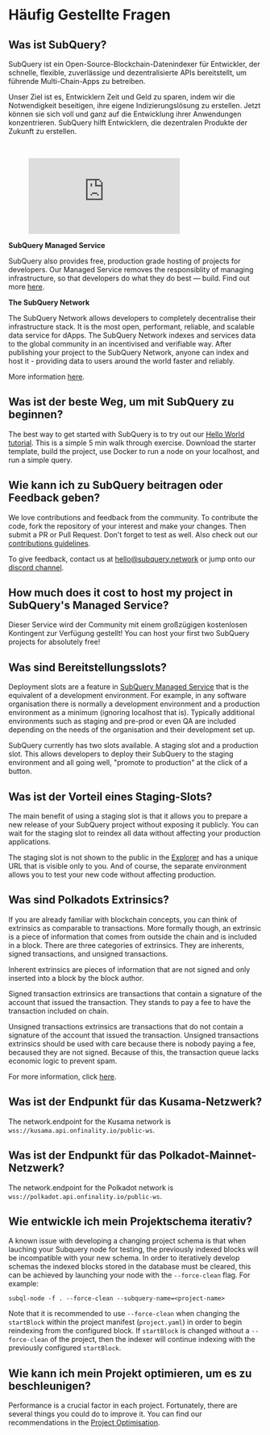 # Häufig Gestellte Fragen

## Was ist SubQuery?

SubQuery ist ein Open-Source-Blockchain-Datenindexer für Entwickler, der schnelle, flexible, zuverlässige und dezentralisierte APIs bereitstellt, um führende Multi-Chain-Apps zu betreiben.

Unser Ziel ist es, Entwicklern Zeit und Geld zu sparen, indem wir die Notwendigkeit beseitigen, ihre eigene Indizierungslösung zu erstellen. Jetzt können sie sich voll und ganz auf die Entwicklung ihrer Anwendungen konzentrieren. SubQuery hilft Entwicklern, die dezentralen Produkte der Zukunft zu erstellen.

<br/>
<figure class="video_container">
<iframe src="https://www.youtube.com/embed/gCpVz_mkWdo" title="Einführung in das SubQuery Network" frameborder="0" allow="accelerometer; autoplay; clipboard-write; encrypted-media; gyroscope; picture-in-picture" allowfullscree="true"></iframe>
</figure>

**SubQuery Managed Service**

SubQuery also provides free, production grade hosting of projects for developers. Our Managed Service removes the responsiblity of managing infrastructure, so that developers do what they do best — build. Find out more [here](/run_publish/publish.md).

**The SubQuery Network**

The SubQuery Network allows developers to completely decentralise their infrastructure stack. It is the most open, performant, reliable, and scalable data service for dApps. The SubQuery Network indexes and services data to the global community in an incentivised and verifiable way. After publishing your project to the SubQuery Network, anyone can index and host it - providing data to users around the world faster and reliably.

More information [here](/subquery_network/introduction.md).

## Was ist der beste Weg, um mit SubQuery zu beginnen?

The best way to get started with SubQuery is to try out our [Hello World tutorial](/assets/pdf/Hello_World_Lab.pdf). This is a simple 5 min walk through exercise. Download the starter template, build the project, use Docker to run a node on your localhost, and run a simple query.

## Wie kann ich zu SubQuery beitragen oder Feedback geben?

We love contributions and feedback from the community. To contribute the code, fork the repository of your interest and make your changes. Then submit a PR or Pull Request. Don't forget to test as well. Also check out our [contributions guidelines](../miscellaneous/contributing.html).

To give feedback, contact us at hello@subquery.network or jump onto our [discord channel](https://discord.com/invite/78zg8aBSMG).

## How much does it cost to host my project in SubQuery's Managed Service?

Dieser Service wird der Community mit einem großzügigen kostenlosen Kontingent zur Verfügung gestellt! You can host your first two SubQuery projects for absolutely free!

## Was sind Bereitstellungsslots?

Deployment slots are a feature in [SubQuery Managed Service](https://managedservice.subquery.network) that is the equivalent of a development environment. For example, in any software organisation there is normally a development environment and a production environment as a minimum (ignoring localhost that is). Typically additional environments such as staging and pre-prod or even QA are included depending on the needs of the organisation and their development set up.

SubQuery currently has two slots available. A staging slot and a production slot. This allows developers to deploy their SubQuery to the staging environment and all going well, "promote to production" at the click of a button.

## Was ist der Vorteil eines Staging-Slots?

The main benefit of using a staging slot is that it allows you to prepare a new release of your SubQuery project without exposing it publicly. You can wait for the staging slot to reindex all data without affecting your production applications.

The staging slot is not shown to the public in the [Explorer](https://explorer.subquery.network/) and has a unique URL that is visible only to you. And of course, the separate environment allows you to test your new code without affecting production.

## Was sind Polkadots Extrinsics?

If you are already familiar with blockchain concepts, you can think of extrinsics as comparable to transactions. More formally though, an extrinsic is a piece of information that comes from outside the chain and is included in a block. There are three categories of extrinsics. They are inherents, signed transactions, and unsigned transactions.

Inherent extrinsics are pieces of information that are not signed and only inserted into a block by the block author.

Signed transaction extrinsics are transactions that contain a signature of the account that issued the transaction. They stands to pay a fee to have the transaction included on chain.

Unsigned transactions extrinsics are transactions that do not contain a signature of the account that issued the transaction. Unsigned transactions extrinsics should be used with care because there is nobody paying a fee, becaused they are not signed. Because of this, the transaction queue lacks economic logic to prevent spam.

For more information, click [here](https://substrate.dev/docs/en/knowledgebase/learn-substrate/extrinsics).

## Was ist der Endpunkt für das Kusama-Netzwerk?

The network.endpoint for the Kusama network is `wss://kusama.api.onfinality.io/public-ws`.

## Was ist der Endpunkt für das Polkadot-Mainnet-Netzwerk?

The network.endpoint for the Polkadot network is `wss://polkadot.api.onfinality.io/public-ws`.

## Wie entwickle ich mein Projektschema iterativ?

A known issue with developing a changing project schema is that when lauching your Subquery node for testing, the previously indexed blocks will be incompatible with your new schema. In order to iteratively develop schemas the indexed blocks stored in the database must be cleared, this can be achieved by launching your node with the `--force-clean` flag. For example:

```shell
subql-node -f . --force-clean --subquery-name=<project-name>
```

Note that it is recommended to use `--force-clean` when changing the `startBlock` within the project manifest (`project.yaml`) in order to begin reindexing from the configured block. If `startBlock` is changed without a `--force-clean` of the project, then the indexer will continue indexing with the previously configured `startBlock`.

## Wie kann ich mein Projekt optimieren, um es zu beschleunigen?

Performance is a crucial factor in each project. Fortunately, there are several things you could do to improve it. You can find our recommendations in the [Project Optimisation](../build/optimisation.md).
